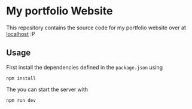 # My portfolio Website

This repository contains the source code for my portfolio website over at [localhost](http://localhost:3000/) :P

## Usage

First install the dependencies defined in the `package.json` using

```terminal
npm install
```

The you can start the server with

```terminal
npm run dev
```
 
